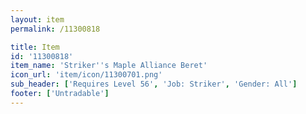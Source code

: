 ```yaml
---
layout: item
permalink: /11300818

title: Item
id: '11300818'
item_name: 'Striker''s Maple Alliance Beret'
icon_url: 'item/icon/11300701.png'
sub_header: ['Requires Level 56', 'Job: Striker', 'Gender: All']
footer: ['Untradable']
---
```

